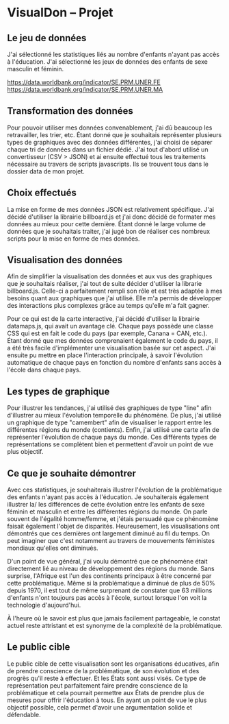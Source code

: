 # VisualDon – Projet
## Le jeu de données
J'ai sélectionné les statistiques liés au nombre d'enfants n'ayant pas accès à l'éducation. J'ai sélectionné les jeux de données des enfants de sexe masculin et féminin.

https://data.worldbank.org/indicator/SE.PRM.UNER.FE
https://data.worldbank.org/indicator/SE.PRM.UNER.MA

## Transformation des données
Pour pouvoir utiliser mes données convenablement, j'ai dû beaucoup les retravailler, les trier, etc. 
Étant donné que je souhaitais représenter plusieurs types de graphiques avec des données différentes, j'ai choisi de séparer chaque tri de données dans un fichier dédié. J'ai tout d'abord utilisé un convertisseur (CSV > JSON) et ai ensuite effectué tous les traitements nécessaire au travers de scripts javascripts. Ils se trouvent tous dans le dossier data de mon projet. 

## Choix effectués
La mise en forme de mes données JSON est relativement spécifique. J'ai décidé d'utiliser la librairie billboard.js et j'ai donc décidé de formater mes données au mieux pour cette dernière. Étant donné le large volume de données que je souhaitais traiter, j'ai jugé bon de réaliser ces nombreux scripts pour la mise en forme de mes données.

## Visualisation des données
Afin de simplifier la visualisation des données et aux vus des graphiques que je souhaitais réaliser, j'ai tout de suite décider d'utiliser la librarie billboard.js. Celle-ci a parfaitement rempli son rôle et est très adaptée à mes besoins quant aux graphiques que j'ai utilisé. Elle m'a permis de développer des interactions plus complexes grâce au temps qu'elle m'a fait gagner.

Pour ce qui est de la carte interactive, j'ai décidé d'utiliser la librairie datamaps.js, qui avait un avantage clé. Chaque pays possède une classe CSS qui est en fait le code du pays (par exemple, Canana = CAN, etc.). Étant donné que mes données comprenaient également le code du pays, il a été très facile d'implémenter une visualisation basée sur cet aspect. J'ai ensuite pu mettre en place l'interaction principale, à savoir l'évolution automatique de chaque pays en fonction du nombre d'enfants sans accès à l'école dans chaque pays.

## Les types de graphique
Pour illustrer les tendances, j'ai utilisé des graphiques de type "line" afin d'illustrer au mieux l'évolution temporelle du phénomène.
De plus, j'ai utilisé un graphique de type "camembert" afin de visualiser le rapport entre les différentes régions du monde (contients).
Enfin, j'ai utilisé une carte afin de représenter l'évolution de chaque pays du monde.
Ces différents types de représentations se complètent bien et permettent d'avoir un point de vue plus objectif. 

## Ce que je souhaite démontrer
Avec ces statistiques, je souhaiterais illustrer l'évolution de la problématique des enfants n'ayant pas accès à l'éducation.
Je souhaiterais également illustrer la/ les différences de cette évolution entre les enfants de sexe féminin et masculin et entre les différentes régions du monde.
On parle souvent de l'égalité homme/femme, et j'étais persuadé que ce phénomène faisait également l'objet de disparités. Heureusement, les visualisations ont démontrés que ces dernières ont largement diminué au fil du temps. On peut imaginer que c'est notamment au travers de mouvements féministes mondiaux qu'elles ont diminués.

D'un point de vue général, j'ai voulu démontré que ce phénomène était directement lié au niveau de développement des régions du monde. Sans surprise, l'Afrique est l'un des continents principaux à être concerné par cette problématique. Même si la problématique a diminué de plus de 50% depuis 1970, il est tout de même surprenant de constater que 63 millions d'enfants n'ont toujours pas accès à l'école, surtout lorsque l'on voit la technologie d'aujourd'hui.

À l'heure où le savoir est plus que jamais facilement partageable, le constat actuel reste attristant et est synonyme de la complexité de la problématique. 

## Le public cible
Le public cible de cette visualisation sont les organisations éducatives, afin de prendre conscience de la problématique, de son évolution et des progrès qu'il reste à effectuer. Et les États sont aussi visés. Ce type de représentation peut parfaitement faire prendre conscience de la problématique et cela pourrait permettre aux États de prendre plus de mesures pour offrir l'éducation à tous. En ayant un point de vue le plus objectif possible, cela permet d'avoir une argumentation solide et défendable.


